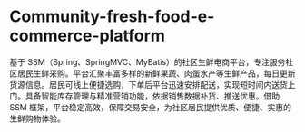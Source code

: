 # Community-fresh-food-e-commerce-platform
基于 SSM（Spring、SpringMVC、MyBatis）的社区生鲜电商平台，专注服务社区居民生鲜采购。平台汇聚丰富多样的新鲜果蔬、肉蛋水产等生鲜产品，每日更新货源信息。居民可线上便捷选购，下单后平台迅速安排配送，实现短时间内送货上门。具备智能库存管理与精准营销功能，依据销售数据补货、推送优惠。借助 SSM 框架，平台稳定高效，保障交易安全，为社区居民提供优质、便捷、实惠的生鲜购物体验。 
